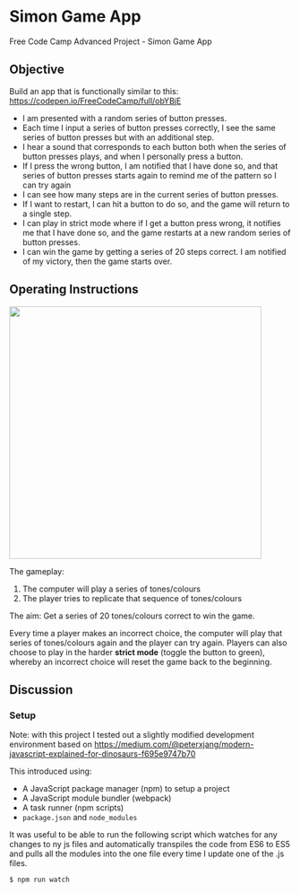# Simon Game App
Free Code Camp Advanced Project - Simon Game App

## Objective
Build an app that is functionally similar to this: https://codepen.io/FreeCodeCamp/full/obYBjE

* I am presented with a random series of button presses.
* Each time I input a series of button presses correctly, I see the same series of button presses but with an additional step.
* I hear a sound that corresponds to each button both when the series of button presses plays, and when I personally press a button.
* If I press the wrong button, I am notified that I have done so, and that series of button presses starts again to remind me of the pattern so I can try again
* I can see how many steps are in the current series of button presses.
* If I want to restart, I can hit a button to do so, and the game will return to a single step.
* I can play in strict mode where if I get a button press wrong, it notifies me that I have done so, and the game restarts at a new random series of button presses.
* I can win the game by getting a series of 20 steps correct. I am notified of my victory, then the game starts over.

## Operating Instructions

<img src="" width="450" alt="">

The gameplay:

1. The computer will play a series of tones/colours
2. The player tries to replicate that sequence of tones/colours

The aim: Get a series of 20 tones/colours correct to win the game.

Every time a player makes an incorrect choice, the computer will play that series of tones/colours again and the player can try again. Players can also choose to play in the harder  **strict mode** (toggle the button to green), whereby an incorrect choice will reset the game back to the beginning.

## Discussion

### Setup
Note: with this project I tested out a slightly modified development environment based on https://medium.com/@peterxjang/modern-javascript-explained-for-dinosaurs-f695e9747b70

This introduced using:
* A JavaScript package manager (npm) to setup a project
* A JavaScript module bundler (webpack)
* A task runner (npm scripts)
* `package.json` and `node_modules`

It was useful to be able to run the following script which watches for any changes to ny js files and automatically transpiles the code from ES6 to ES5 and pulls all the modules into the one file every time I update one of the .js files.
```
$ npm run watch
```

